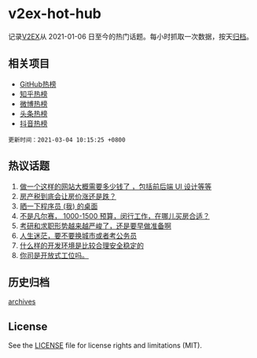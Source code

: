# v2ex-hot-hub

 记录[V2EX](https://www.v2ex.com/)从 2021-01-06 日至今的热门话题。每小时抓取一次数据，按天[归档](archives)。
 
 ## 相关项目

- [GitHub热榜](https://github.com/snaildev/github-hot-hub)
- [知乎热榜](https://github.com/snaildev/zhihu-hot-hub)
- [微博热榜](https://github.com/snaildev/weibo-hot-hub)
- [头条热榜](https://github.com/snaildev/toutiao-hot-hub)
- [抖音热榜](https://github.com/snaildev/douyin-hot-hub)


 `更新时间：2021-03-04 10:15:25 +0800`

## 热议话题

1. [做一个这样的网站大概需要多少钱了 ，包括前后端 UI 设计等等](https://www.v2ex.com/t/757895)
1. [房产税到底会让房价涨还是跌？](https://www.v2ex.com/t/757991)
1. [晒一下程序员 (我) 的桌面](https://www.v2ex.com/t/758028)
1. [不是凡尔赛， 1000-1500 预算，闵行工作，在哪儿买房合适？](https://www.v2ex.com/t/757944)
1. [考研和求职形势越来越严峻了，还是要早做准备啊](https://www.v2ex.com/t/757971)
1. [人生迷茫，要不要换城市或者考公务员](https://www.v2ex.com/t/757950)
1. [什么样的开发环境是比较合理安全稳定的](https://www.v2ex.com/t/758060)
1. [你司是开放式工位吗。](https://www.v2ex.com/t/758136)

## 历史归档

[archives](archives)

## License

See the [LICENSE](LICENSE) file for license rights and limitations (MIT).
